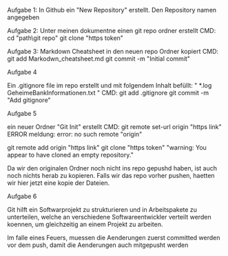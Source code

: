 Aufgabe 1:
In Github ein "New Repository" erstellt.
Den Repository namen angegeben

Aufgabe 2:
Unter meinen dokumentne  einen git repo ordner erstellt
CMD:
cd "path\git repo"
git clone "https token"

Aufgabe 3:
Markdown Cheatsheet in den neuen repo Ordner kopiert
CMD:
git add Markodwn_cheatsheet.md
git commit -m "Initial commit" 

Aufgabe 4

Ein .gitignore file im repo erstellt und mit folgendem Inhalt befüllt:
"
*.log 
GeheimeBankInformationen.txt
"
CMD:
git add .gitignore
git commit -m "Add gitignore"

Aufgabe 5

ein neuer Ordner  "Git Init" erstellt
CMD:
git remote set-url origin "https link"
ERROR meldung: error: no such remote "origin"

git remote add origin "https link"
git clone "https token"
"warning: You appear to have cloned an empty repository."

Da wir den originalen Ordner noch nicht ins repo gepushd haben, ist auch noch nichts herab zu kopieren.
Falls wir das repo vorher pushen, haetten wir hier jetzt eine kopie der Dateien.

Aufgabe 6

Git hilft ein Softwarprojekt zu strukturieren und in Arbeitspakete zu unterteilen,
welche an verschiedene Softwareentwickler verteilt werden koennen, um gleichzeitig an einem
Projekt zu arbeiten.

Im falle eines Feuers, muessen die Aenderungen zuerst committed werden vor dem push, damit die Aenderungen auch mitgepusht werden


